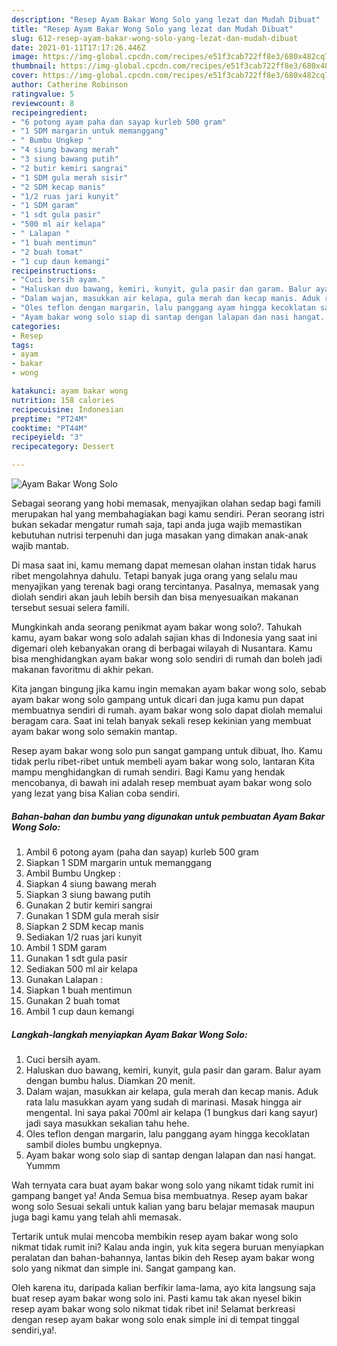 ```yaml
---
description: "Resep Ayam Bakar Wong Solo yang lezat dan Mudah Dibuat"
title: "Resep Ayam Bakar Wong Solo yang lezat dan Mudah Dibuat"
slug: 612-resep-ayam-bakar-wong-solo-yang-lezat-dan-mudah-dibuat
date: 2021-01-11T17:17:26.446Z
image: https://img-global.cpcdn.com/recipes/e51f3cab722ff8e3/680x482cq70/ayam-bakar-wong-solo-foto-resep-utama.jpg
thumbnail: https://img-global.cpcdn.com/recipes/e51f3cab722ff8e3/680x482cq70/ayam-bakar-wong-solo-foto-resep-utama.jpg
cover: https://img-global.cpcdn.com/recipes/e51f3cab722ff8e3/680x482cq70/ayam-bakar-wong-solo-foto-resep-utama.jpg
author: Catherine Robinson
ratingvalue: 5
reviewcount: 8
recipeingredient:
- "6 potong ayam paha dan sayap kurleb 500 gram"
- "1 SDM margarin untuk memanggang"
- " Bumbu Ungkep "
- "4 siung bawang merah"
- "3 siung bawang putih"
- "2 butir kemiri sangrai"
- "1 SDM gula merah sisir"
- "2 SDM kecap manis"
- "1/2 ruas jari kunyit"
- "1 SDM garam"
- "1 sdt gula pasir"
- "500 ml air kelapa"
- " Lalapan "
- "1 buah mentimun"
- "2 buah tomat"
- "1 cup daun kemangi"
recipeinstructions:
- "Cuci bersih ayam."
- "Haluskan duo bawang, kemiri, kunyit, gula pasir dan garam. Balur ayam dengan bumbu halus. Diamkan 20 menit."
- "Dalam wajan, masukkan air kelapa, gula merah dan kecap manis. Aduk rata lalu masukkan ayam yang sudah di marinasi. Masak hingga air mengental. Ini saya pakai 700ml air kelapa (1 bungkus dari kang sayur) jadi saya masukkan sekalian tahu hehe."
- "Oles teflon dengan margarin, lalu panggang ayam hingga kecoklatan sambil dioles bumbu ungkepnya."
- "Ayam bakar wong solo siap di santap dengan lalapan dan nasi hangat. Yummm"
categories:
- Resep
tags:
- ayam
- bakar
- wong

katakunci: ayam bakar wong 
nutrition: 158 calories
recipecuisine: Indonesian
preptime: "PT24M"
cooktime: "PT44M"
recipeyield: "3"
recipecategory: Dessert

---
```



![Ayam Bakar Wong Solo](https://img-global.cpcdn.com/recipes/e51f3cab722ff8e3/680x482cq70/ayam-bakar-wong-solo-foto-resep-utama.jpg)

Sebagai seorang yang hobi memasak, menyajikan olahan sedap bagi famili merupakan hal yang membahagiakan bagi kamu sendiri. Peran seorang istri bukan sekadar mengatur rumah saja, tapi anda juga wajib memastikan kebutuhan nutrisi terpenuhi dan juga masakan yang dimakan anak-anak wajib mantab.

Di masa  saat ini, kamu memang dapat memesan olahan instan tidak harus ribet mengolahnya dahulu. Tetapi banyak juga orang yang selalu mau menyajikan yang terenak bagi orang tercintanya. Pasalnya, memasak yang diolah sendiri akan jauh lebih bersih dan bisa menyesuaikan makanan tersebut sesuai selera famili. 



Mungkinkah anda seorang penikmat ayam bakar wong solo?. Tahukah kamu, ayam bakar wong solo adalah sajian khas di Indonesia yang saat ini digemari oleh kebanyakan orang di berbagai wilayah di Nusantara. Kamu bisa menghidangkan ayam bakar wong solo sendiri di rumah dan boleh jadi makanan favoritmu di akhir pekan.

Kita jangan bingung jika kamu ingin memakan ayam bakar wong solo, sebab ayam bakar wong solo gampang untuk dicari dan juga kamu pun dapat membuatnya sendiri di rumah. ayam bakar wong solo dapat diolah memalui beragam cara. Saat ini telah banyak sekali resep kekinian yang membuat ayam bakar wong solo semakin mantap.

Resep ayam bakar wong solo pun sangat gampang untuk dibuat, lho. Kamu tidak perlu ribet-ribet untuk membeli ayam bakar wong solo, lantaran Kita mampu menghidangkan di rumah sendiri. Bagi Kamu yang hendak mencobanya, di bawah ini adalah resep membuat ayam bakar wong solo yang lezat yang bisa Kalian coba sendiri.

<!--inarticleads1-->

##### Bahan-bahan dan bumbu yang digunakan untuk pembuatan Ayam Bakar Wong Solo:

1. Ambil 6 potong ayam (paha dan sayap) kurleb 500 gram
1. Siapkan 1 SDM margarin untuk memanggang
1. Ambil  Bumbu Ungkep :
1. Siapkan 4 siung bawang merah
1. Siapkan 3 siung bawang putih
1. Gunakan 2 butir kemiri sangrai
1. Gunakan 1 SDM gula merah sisir
1. Siapkan 2 SDM kecap manis
1. Sediakan 1/2 ruas jari kunyit
1. Ambil 1 SDM garam
1. Gunakan 1 sdt gula pasir
1. Sediakan 500 ml air kelapa
1. Gunakan  Lalapan :
1. Siapkan 1 buah mentimun
1. Gunakan 2 buah tomat
1. Ambil 1 cup daun kemangi




<!--inarticleads2-->

##### Langkah-langkah menyiapkan Ayam Bakar Wong Solo:

1. Cuci bersih ayam.
1. Haluskan duo bawang, kemiri, kunyit, gula pasir dan garam. Balur ayam dengan bumbu halus. Diamkan 20 menit.
1. Dalam wajan, masukkan air kelapa, gula merah dan kecap manis. Aduk rata lalu masukkan ayam yang sudah di marinasi. Masak hingga air mengental. Ini saya pakai 700ml air kelapa (1 bungkus dari kang sayur) jadi saya masukkan sekalian tahu hehe.
1. Oles teflon dengan margarin, lalu panggang ayam hingga kecoklatan sambil dioles bumbu ungkepnya.
1. Ayam bakar wong solo siap di santap dengan lalapan dan nasi hangat. Yummm




Wah ternyata cara buat ayam bakar wong solo yang nikamt tidak rumit ini gampang banget ya! Anda Semua bisa membuatnya. Resep ayam bakar wong solo Sesuai sekali untuk kalian yang baru belajar memasak maupun juga bagi kamu yang telah ahli memasak.

Tertarik untuk mulai mencoba membikin resep ayam bakar wong solo nikmat tidak rumit ini? Kalau anda ingin, yuk kita segera buruan menyiapkan peralatan dan bahan-bahannya, lantas bikin deh Resep ayam bakar wong solo yang nikmat dan simple ini. Sangat gampang kan. 

Oleh karena itu, daripada kalian berfikir lama-lama, ayo kita langsung saja buat resep ayam bakar wong solo ini. Pasti kamu tak akan nyesel bikin resep ayam bakar wong solo nikmat tidak ribet ini! Selamat berkreasi dengan resep ayam bakar wong solo enak simple ini di tempat tinggal sendiri,ya!.

